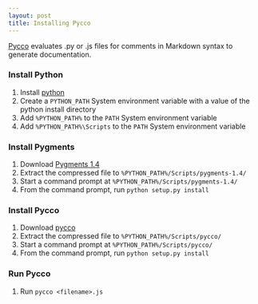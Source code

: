```yaml
---
layout: post
title: Installing Pycco
---
```


[Pycco](http://fitzgen.github.com/pycco/) evaluates .py or .js files for comments in Markdown syntax to generate documentation.


### Install Python

1. Install [python](http://www.python.org/download/releases/2.7.2/)
2. Create a `PYTHON_PATH` System environment variable with a value of the python install directory
3. Add `%PYTHON_PATH%` to the `PATH` System environment variable
4. Add `%PYTHON_PATH%\Scripts` to the `PATH` System environment variable


### Install Pygments

1. Download [Pygments 1.4](https://bitbucket.org/birkenfeld/pygments-main/downloads)
2. Extract the compressed file to `%PYTHON_PATH%/Scripts/pygments-1.4/`
3. Start a command prompt at `%PYTHON_PATH%/Scripts/pygments-1.4/`
4. From the command prompt, run `python setup.py install`


### Install Pycco

1. Download [pycco](https://github.com/fitzgen/pycco/downloads)
2. Extract the compressed file to `%PYTHON_PATH%/Scripts/pycco/`
3. Start a command prompt at `%PYTHON_PATH%/Scripts/pycco/`
4. From the command prompt, run `python setup.py install`


### Run Pycco

1. Run `pycco <filename>.js`